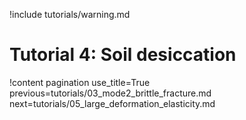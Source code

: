 !include tutorials/warning.md

# Tutorial 4: Soil desiccation

!content pagination use_title=True
                    previous=tutorials/03_mode2_brittle_fracture.md
                    next=tutorials/05_large_deformation_elasticity.md
